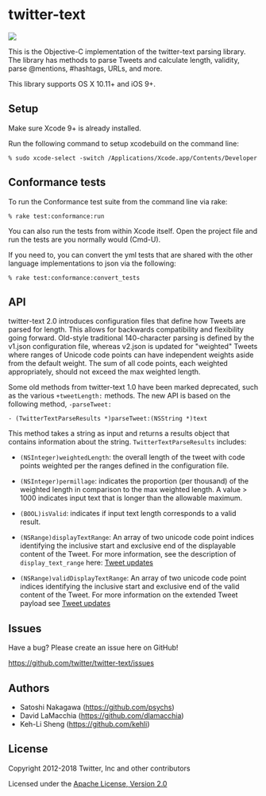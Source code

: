# twitter-text

![](https://img.shields.io/cocoapods/v/twitter-text.svg)

This is the Objective-C implementation of the twitter-text parsing
library. The library has methods to parse Tweets and calculate length,
validity, parse @mentions, #hashtags, URLs, and more.

This library supports OS X 10.11+ and iOS 9+.

## Setup

Make sure Xcode 9+ is already installed.

Run the following command to setup xcodebuild on the command line:

```
% sudo xcode-select -switch /Applications/Xcode.app/Contents/Developer
```

## Conformance tests

To run the Conformance test suite from the command line via rake:

```
% rake test:conformance:run
```

You can also run the tests from within Xcode itself. Open the project
file and run the tests are you normally would (Cmd-U).

If you need to, you can convert the yml tests that are shared with the
other language implementations to json via the following:

```
% rake test:conformance:convert_tests
```

## API

twitter-text 2.0 introduces configuration files that define how Tweets
are parsed for length. This allows for backwards compatibility and
flexibility going forward. Old-style traditional 140-character parsing
is defined by the v1.json configuration file, whereas v2.json is
updated for "weighted" Tweets where ranges of Unicode code points can
have independent weights aside from the default weight. The sum of all
code points, each weighted appropriately, should not exceed the max
weighted length.

Some old methods from twitter-text 1.0 have been marked deprecated,
such as the various `+tweetLength:` methods. The new API is based on the
following method, `-parseTweet:`

```
- (TwitterTextParseResults *)parseTweet:(NSString *)text
```

This method takes a string as input and returns a results object that
contains information about the string. `TwitterTextParseResults`
includes:

* `(NSInteger)weightedLength`: the overall length of the tweet with code points
weighted per the ranges defined in the configuration file.

* `(NSInteger)permillage`: indicates the proportion (per thousand) of the weighted
length in comparison to the max weighted length. A value > 1000
indicates input text that is longer than the allowable maximum.

* `(BOOL)isValid`: indicates if input text length corresponds to a valid
result.

* `(NSRange)displayTextRange`: An array of two unicode code point
indices identifying the inclusive start and exclusive end of the
displayable content of the Tweet. For more information, see
the description of `display_text_range` here:
[Tweet updates](https://developer.twitter.com/en/docs/tweets/tweet-updates)

* `(NSRange)validDisplayTextRange`: An array of two unicode code point
indices identifying the inclusive start and exclusive end of the valid
content of the Tweet. For more information on the extended Tweet
payload see [Tweet updates](https://developer.twitter.com/en/docs/tweets/tweet-updates)

## Issues

Have a bug? Please create an issue here on GitHub!

<https://github.com/twitter/twitter-text/issues>

## Authors

* Satoshi Nakagawa (<https://github.com/psychs>)
* David LaMacchia (<https://github.com/dlamacchia>)
* Keh-Li Sheng (<https://github.com/kehli>)

## License

Copyright 2012-2018 Twitter, Inc and other contributors

Licensed under the [Apache License, Version 2.0](http://www.apache.org/licenses/LICENSE-2.0)
